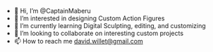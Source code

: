 - 👋 Hi, I’m @CaptainMaberu
- 👀 I’m interested in designing Custom Action Figures
- 🌱 I’m currently learning Digital Sculpting, editing, and customizing
- 💞️ I’m looking to collaborate on interesting custom projects
- 📫 How to reach me david.willet@gmail.com

<!---
CaptainMaberu/CaptainMaberu is a ✨ special ✨ repository because its `README.md` (this file) appears on your GitHub profile.
You can click the Preview link to take a look at your changes.
--->
